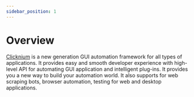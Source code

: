 ```yaml
---
sidebar_position: 1
---
```


# Overview
[Clicknium](https://www.clicknium.com) is a new generation GUI automation framework for all types of applications. It provides easy and smooth developer experience with high-level API for automating GUI application and intelligent plug-ins. It provides you a new way to build your automation world. It also supports for web scraping bots, browser automation, testing for web and desktop applications.  
